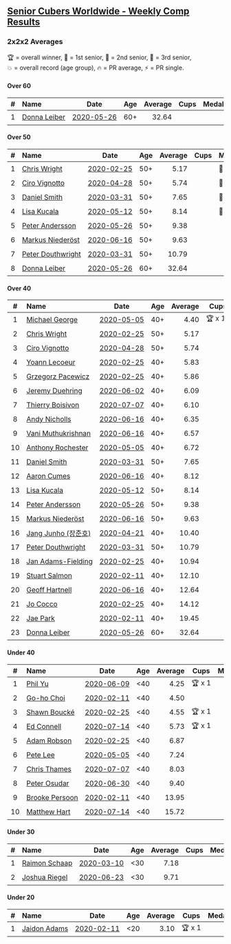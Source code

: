 <style>table {white-space: nowrap;}</style>

## [Senior Cubers Worldwide - Weekly Comp Results](/scw-comp/results/)
### 2x2x2 Averages

<span style="white-space: nowrap;">🏆 = overall winner</span>, <span style="white-space: nowrap;">🥇 = 1st senior</span>, <span style="white-space: nowrap;">🥈 = 2nd senior</span>, <span style="white-space: nowrap;">🥉 = 3rd senior</span>, <span style="white-space: nowrap;">💥 = overall record (age group)</span>, <span style="white-space: nowrap;">🔥 = PR average</span>, <span style="white-space: nowrap;">⚡ = PR single</span>.

#### Over 60

| # | Name | Date | Age | Average | Cups | Medals | Achievements | Video |
| :--: | :-- | :--: | :--: | --: | :--: | :-- | :-- | :-- |
| 1 | [Donna Leiber](../../persons/donna_leiber/222.md) | [2020-05-26](../../results/2020-05-26/222.md) | 60+ | 32.64 |  |  | 💥 x 1, 🔥 x 1, ⚡ x 1 | [Link](https://www.facebook.com/events/688407551989463?view=permalink&id=690853598411525) |

#### Over 50

| # | Name | Date | Age | Average | Cups | Medals | Achievements | Video |
| :--: | :-- | :--: | :--: | --: | :--: | :-- | :-- | :-- |
| 1 | [Chris Wright](../../persons/chris_wright/222.md) | [2020-02-25](../../results/2020-02-25/222.md) | 50+ | 5.17 |  | 🥈 x 1 | 💥 x 1, 🔥 x 1, ⚡ x 1 | [Link](https://www.facebook.com/events/2972213492840148?view=permalink&id=2980258662035631) |
| 2 | [Ciro Vignotto](../../persons/ciro_vignotto/222.md) | [2020-04-28](../../results/2020-04-28/222.md) | 50+ | 5.74 |  | 🥈 x 3, 🥉 x 1 | 💥 x 1, 🔥 x 4, ⚡ x 3 | [Link](https://www.facebook.com/events/535188653858103?view=permalink&id=535791083797860) |
| 3 | [Daniel Smith](../../persons/daniel_smith/222.md) | [2020-03-31](../../results/2020-03-31/222.md) | 50+ | 7.65 |  | 🥈 x 1, 🥉 x 2 | 💥 x 2, 🔥 x 3, ⚡ x 5 | [Link](https://www.facebook.com/events/637372103486119?view=permalink&id=640639133159416) |
| 4 | [Lisa Kucala](../../persons/lisa_kucala/222.md) | [2020-05-12](../../results/2020-05-12/222.md) | 50+ | 8.14 |  | 🥉 x 4 | 💥 x 1, 🔥 x 3, ⚡ x 6 | [Link](https://www.facebook.com/events/546188069600739?view=permalink&id=547730619446484) |
| 5 | [Peter Andersson](../../persons/peter_andersson/222.md) | [2020-05-26](../../results/2020-05-26/222.md) | 50+ | 9.38 |  |  | 🔥 x 1, ⚡ x 1 | [Link](https://www.facebook.com/events/688407551989463?view=permalink&id=690673085096243) |
| 6 | [Markus Niederöst](../../persons/markus_niederost/222.md) | [2020-06-16](../../results/2020-06-16/222.md) | 50+ | 9.63 |  |  | 🔥 x 1, ⚡ x 1 | [Link](https://www.facebook.com/events/604103587178706?view=permalink&id=608554836733581) |
| 7 | [Peter Douthwright](../../persons/peter_douthwright/222.md) | [2020-03-31](../../results/2020-03-31/222.md) | 50+ | 10.79 |  |  | 🔥 x 2, ⚡ x 2 | [Link](https://www.facebook.com/events/637372103486119?view=permalink&id=641080066448656) |
| 8 | [Donna Leiber](../../persons/donna_leiber/222.md) | [2020-05-26](../../results/2020-05-26/222.md) | 60+ | 32.64 |  |  | 💥 x 1, 🔥 x 1, ⚡ x 1 | [Link](https://www.facebook.com/events/688407551989463?view=permalink&id=690853598411525) |

#### Over 40

| # | Name | Date | Age | Average | Cups | Medals | Achievements | Video |
| :--: | :-- | :--: | :--: | --: | :--: | :-- | :-- | :-- |
| 1 | [Michael George](../../persons/michael_george/222.md) | [2020-05-05](../../results/2020-05-05/222.md) | 40+ | 4.40 | 🏆 x 14 | 🥇 x 17 | 💥 x 5, 🔥 x 3, ⚡ x 4 | [Link](https://www.facebook.com/events/3313106775587396?view=permalink&id=3315206338710773) |
| 2 | [Chris Wright](../../persons/chris_wright/222.md) | [2020-02-25](../../results/2020-02-25/222.md) | 50+ | 5.17 |  | 🥈 x 1 | 💥 x 1, 🔥 x 1, ⚡ x 1 | [Link](https://www.facebook.com/events/2972213492840148?view=permalink&id=2980258662035631) |
| 3 | [Ciro Vignotto](../../persons/ciro_vignotto/222.md) | [2020-04-28](../../results/2020-04-28/222.md) | 50+ | 5.74 |  | 🥈 x 3, 🥉 x 1 | 💥 x 1, 🔥 x 4, ⚡ x 3 | [Link](https://www.facebook.com/events/535188653858103?view=permalink&id=535791083797860) |
| 4 | [Yoann Lecoeur](../../persons/yoann_lecoeur/222.md) | [2020-02-25](../../results/2020-02-25/222.md) | 40+ | 5.83 |  | 🥈 x 1, 🥉 x 1 | 🔥 x 1, ⚡ x 1 | [Link](https://www.facebook.com/events/2972213492840148?view=permalink&id=2982133431848154) |
| 5 | [Grzegorz Pacewicz](../../persons/grzegorz_pacewicz/222.md) | [2020-02-25](../../results/2020-02-25/222.md) | 40+ | 5.86 |  | 🥉 x 1 | 🔥 x 2, ⚡ x 1 | [Link](https://www.facebook.com/events/2972213492840148?view=permalink&id=2983614901700007) |
| 6 | [Jeremy Duehring](../../persons/jeremy_duehring/222.md) | [2020-06-02](../../results/2020-06-02/222.md) | 40+ | 6.09 |  | 🥈 x 3, 🥉 x 1 | 🔥 x 3, ⚡ x 3 | [Link](https://www.facebook.com/events/3373950429496747?view=permalink&id=3374457722779351) |
| 7 | [Thierry Boisivon](../../persons/thierry_boisivon/222.md) | [2020-07-07](../../results/2020-07-07/222.md) | 40+ | 6.10 |  | 🥈 x 3, 🥉 x 5 | 💥 x 1, 🔥 x 3, ⚡ x 5 | [Link](https://www.facebook.com/events/271667090769235?view=permalink&id=275214280414516) |
| 8 | [Andy Nicholls](../../persons/andy_nicholls/222.md) | [2020-06-16](../../results/2020-06-16/222.md) | 40+ | 6.35 |  | 🥇 x 1, 🥈 x 3, 🥉 x 1 | 🔥 x 4, ⚡ x 3 | [Link](https://www.facebook.com/events/604103587178706?view=permalink&id=606533430269055) |
| 9 | [Vani Muthukrishnan](../../persons/vani_muthukrishnan/222.md) | [2020-06-16](../../results/2020-06-16/222.md) | 40+ | 6.57 |  | 🥉 x 1 | 🔥 x 1, ⚡ x 1 | [Link](https://www.facebook.com/events/604103587178706?view=permalink&id=604854257103639) |
| 10 | [Anthony Rochester](../../persons/anthony_rochester/222.md) | [2020-05-05](../../results/2020-05-05/222.md) | 40+ | 6.72 |  | 🥈 x 3, 🥉 x 1 | 🔥 x 3, ⚡ x 2 | [Link](https://www.facebook.com/events/3313106775587396?view=permalink&id=3313878432176897) |
| 11 | [Daniel Smith](../../persons/daniel_smith/222.md) | [2020-03-31](../../results/2020-03-31/222.md) | 50+ | 7.65 |  | 🥈 x 1, 🥉 x 2 | 💥 x 2, 🔥 x 3, ⚡ x 5 | [Link](https://www.facebook.com/events/637372103486119?view=permalink&id=640639133159416) |
| 12 | [Aaron Cumes](../../persons/aaron_cumes/222.md) | [2020-06-16](../../results/2020-06-16/222.md) | 40+ | 8.12 |  |  | 🔥 x 5, ⚡ x 6 | [Link](https://www.facebook.com/events/604103587178706?view=permalink&id=604172153838516) |
| 13 | [Lisa Kucala](../../persons/lisa_kucala/222.md) | [2020-05-12](../../results/2020-05-12/222.md) | 50+ | 8.14 |  | 🥉 x 4 | 💥 x 1, 🔥 x 3, ⚡ x 6 | [Link](https://www.facebook.com/events/546188069600739?view=permalink&id=547730619446484) |
| 14 | [Peter Andersson](../../persons/peter_andersson/222.md) | [2020-05-26](../../results/2020-05-26/222.md) | 50+ | 9.38 |  |  | 🔥 x 1, ⚡ x 1 | [Link](https://www.facebook.com/events/688407551989463?view=permalink&id=690673085096243) |
| 15 | [Markus Niederöst](../../persons/markus_niederost/222.md) | [2020-06-16](../../results/2020-06-16/222.md) | 50+ | 9.63 |  |  | 🔥 x 1, ⚡ x 1 | [Link](https://www.facebook.com/events/604103587178706?view=permalink&id=608554836733581) |
| 16 | [Jang Junho (장준호)](../../persons/jang_junho/222.md) | [2020-04-21](../../results/2020-04-21/222.md) | 40+ | 10.40 |  |  | 🔥 x 2, ⚡ x 3 | [Link](https://www.facebook.com/events/880278499062375?view=permalink&id=884489028641322) |
| 17 | [Peter Douthwright](../../persons/peter_douthwright/222.md) | [2020-03-31](../../results/2020-03-31/222.md) | 50+ | 10.79 |  |  | 🔥 x 2, ⚡ x 2 | [Link](https://www.facebook.com/events/637372103486119?view=permalink&id=641080066448656) |
| 18 | [Jan Adams-Fielding](../../persons/jan_adams_fielding/222.md) | [2020-02-25](../../results/2020-02-25/222.md) | 40+ | 10.94 |  |  | 🔥 x 2, ⚡ x 2 | [Link](https://www.facebook.com/events/2972213492840148?view=permalink&id=2982607318467432) |
| 19 | [Stuart Salmon](../../persons/stuart_salmon/222.md) | [2020-02-11](../../results/2020-02-11/222.md) | 40+ | 12.10 |  |  | 🔥 x 1, ⚡ x 1 | [Link](https://www.facebook.com/events/176704156956327?view=permalink&id=181182663175143) |
| 20 | [Geoff Hartnell](../../persons/geoff_hartnell/222.md) | [2020-06-16](../../results/2020-06-16/222.md) | 40+ | 12.64 |  |  | 🔥 x 1, ⚡ x 1 | [Link](https://www.facebook.com/events/604103587178706?view=permalink&id=605594297029635) |
| 21 | [Jo Cocco](../../persons/jo_cocco/222.md) | [2020-02-25](../../results/2020-02-25/222.md) | 40+ | 14.12 |  |  | 🔥 x 2, ⚡ x 2 | [Link](https://www.facebook.com/events/2972213492840148?view=permalink&id=2981767918551372) |
| 22 | [Jae Park](../../persons/jae_park/222.md) | [2020-02-11](../../results/2020-02-11/222.md) | 40+ | 19.45 |  |  | 🔥 x 1, ⚡ x 1 | [Link](https://www.facebook.com/events/176704156956327?view=permalink&id=177449880215088) |
| 23 | [Donna Leiber](../../persons/donna_leiber/222.md) | [2020-05-26](../../results/2020-05-26/222.md) | 60+ | 32.64 |  |  | 💥 x 1, 🔥 x 1, ⚡ x 1 | [Link](https://www.facebook.com/events/688407551989463?view=permalink&id=690853598411525) |

#### Under 40

| # | Name | Date | Age | Average | Cups | Medals | Achievements | Video |
| :--: | :-- | :--: | :--: | --: | :--: | :-- | :-- | :-- |
| 1 | [Phil Yu](../../persons/phil_yu/222.md) | [2020-06-09](../../results/2020-06-09/222.md) | <40 | 4.25 | 🏆 x 1 |  | 💥 x 1, 🔥 x 1, ⚡ x 1 | [Link](https://www.facebook.com/events/903549840109576?view=permalink&id=904458400018720) |
| 2 | [Go-ho Choi](../../persons/go_ho_choi/222.md) | [2020-02-11](../../results/2020-02-11/222.md) | <40 | 4.50 |  |  | 💥 x 1, 🔥 x 1, ⚡ x 1 | [Link](https://www.facebook.com/events/176704156956327?view=permalink&id=178287783464631) |
| 3 | [Shawn Boucké](../../persons/shawn_boucke/222.md) | [2020-02-25](../../results/2020-02-25/222.md) | <40 | 4.55 | 🏆 x 1 |  | 🔥 x 1, ⚡ x 1 | [Link](https://www.facebook.com/events/2972213492840148?view=permalink&id=2975010722560425) |
| 4 | [Ed Connell](../../persons/ed_connell/222.md) | [2020-07-14](../../results/2020-07-14/222.md) | <40 | 5.73 | 🏆 x 1 |  | 💥 x 1, 🔥 x 4, ⚡ x 4 | [Link](https://www.facebook.com/events/1157754364595802?view=permalink&id=1161735264197712) |
| 5 | [Adam Robson](../../persons/adam_robson/222.md) | [2020-02-25](../../results/2020-02-25/222.md) | <40 | 6.87 |  |  | 🔥 x 2, ⚡ x 2 | [Link](https://www.facebook.com/events/2972213492840148?view=permalink&id=2979462932115204) |
| 6 | [Pete Lee](../../persons/pete_lee/222.md) | [2020-05-05](../../results/2020-05-05/222.md) | <40 | 7.24 |  |  | 🔥 x 3, ⚡ x 4 | [Link](https://www.facebook.com/events/3313106775587396?view=permalink&id=3316052955292778) |
| 7 | [Chris Thames](../../persons/chris_thames/222.md) | [2020-07-07](../../results/2020-07-07/222.md) | <40 | 8.03 |  |  | 🔥 x 4, ⚡ x 3 | [Link](https://www.facebook.com/events/271667090769235?view=permalink&id=272713533997924) |
| 8 | [Peter Osudar](../../persons/peter_osudar/222.md) | [2020-06-30](../../results/2020-06-30/222.md) | <40 | 9.40 |  |  | 🔥 x 1, ⚡ x 1 | [Link](https://www.facebook.com/events/679860472562391?view=permalink&id=681336295748142) |
| 9 | [Brooke Persoon](../../persons/brooke_persoon/222.md) | [2020-02-11](../../results/2020-02-11/222.md) | <40 | 13.95 |  |  | 🔥 x 1, ⚡ x 1 | [Link](https://www.facebook.com/events/176704156956327?view=permalink&id=181292296497513) |
| 10 | [Matthew Hart](../../persons/matthew_hart/222.md) | [2020-07-14](../../results/2020-07-14/222.md) | <40 | 15.72 |  |  | 🔥 x 1, ⚡ x 1 | [Link](https://www.facebook.com/events/1157754364595802?view=permalink&id=1160390577665514) |

#### Under 30

| # | Name | Date | Age | Average | Cups | Medals | Achievements | Video |
| :--: | :-- | :--: | :--: | --: | :--: | :-- | :-- | :-- |
| 1 | [Raimon Schaap](../../persons/raimon_schaap/222.md) | [2020-03-10](../../results/2020-03-10/222.md) | <30 | 7.18 |  |  | 🔥 x 1, ⚡ x 1 | [Link](https://www.facebook.com/events/654143022005686?view=permalink&id=657641461655842) |
| 2 | [Joshua Riegel](../../persons/joshua_riegel/222.md) | [2020-06-23](../../results/2020-06-23/222.md) | <30 | 9.71 |  |  | 🔥 x 1, ⚡ x 2 | [Link](https://www.facebook.com/events/722150235200875?view=permalink&id=725673131515252) |

#### Under 20

| # | Name | Date | Age | Average | Cups | Medals | Achievements | Video |
| :--: | :-- | :--: | :--: | --: | :--: | :-- | :-- | :-- |
| 1 | [Jaidon Adams](../../persons/jaidon_adams/222.md) | [2020-02-11](../../results/2020-02-11/222.md) | <20 | 3.10 | 🏆 x 1 |  | 💥 x 1, 🔥 x 1, ⚡ x 1 | [Link](https://www.facebook.com/events/176704156956327?view=permalink&id=180633799896696) |


<!-- Global site tag (gtag.js) - Google Analytics -->
<script async src="https://www.googletagmanager.com/gtag/js?id=UA-86348435-3"></script>
<script>window.dataLayer = window.dataLayer || []; function gtag() {dataLayer.push(arguments);} gtag('js', new Date()); gtag('config', 'UA-86348435-3');</script>
